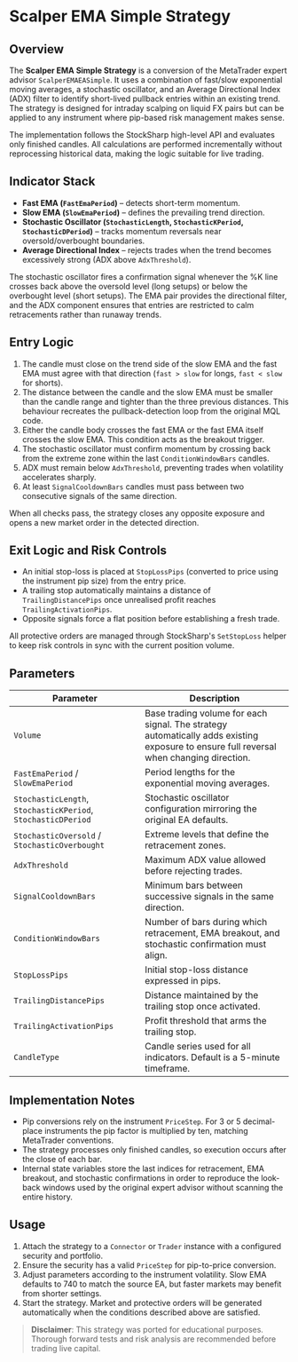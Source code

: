 # Scalper EMA Simple Strategy

## Overview

The **Scalper EMA Simple Strategy** is a conversion of the MetaTrader expert advisor `ScalperEMAEASimple`. It uses a combination of fast/slow exponential moving averages, a stochastic oscillator, and an Average Directional Index (ADX) filter to identify short-lived pullback entries within an existing trend. The strategy is designed for intraday scalping on liquid FX pairs but can be applied to any instrument where pip-based risk management makes sense.

The implementation follows the StockSharp high-level API and evaluates only finished candles. All calculations are performed incrementally without reprocessing historical data, making the logic suitable for live trading.

## Indicator Stack

- **Fast EMA (`FastEmaPeriod`)** – detects short-term momentum.
- **Slow EMA (`SlowEmaPeriod`)** – defines the prevailing trend direction.
- **Stochastic Oscillator (`StochasticLength`, `StochasticKPeriod`, `StochasticDPeriod`)** – tracks momentum reversals near oversold/overbought boundaries.
- **Average Directional Index** – rejects trades when the trend becomes excessively strong (ADX above `AdxThreshold`).

The stochastic oscillator fires a confirmation signal whenever the %K line crosses back above the oversold level (long setups) or below the overbought level (short setups). The EMA pair provides the directional filter, and the ADX component ensures that entries are restricted to calm retracements rather than runaway trends.

## Entry Logic

1. The candle must close on the trend side of the slow EMA and the fast EMA must agree with that direction (`fast > slow` for longs, `fast < slow` for shorts).
2. The distance between the candle and the slow EMA must be smaller than the candle range and tighter than the three previous distances. This behaviour recreates the pullback-detection loop from the original MQL code.
3. Either the candle body crosses the fast EMA or the fast EMA itself crosses the slow EMA. This condition acts as the breakout trigger.
4. The stochastic oscillator must confirm momentum by crossing back from the extreme zone within the last `ConditionWindowBars` candles.
5. ADX must remain below `AdxThreshold`, preventing trades when volatility accelerates sharply.
6. At least `SignalCooldownBars` candles must pass between two consecutive signals of the same direction.

When all checks pass, the strategy closes any opposite exposure and opens a new market order in the detected direction.

## Exit Logic and Risk Controls

- An initial stop-loss is placed at `StopLossPips` (converted to price using the instrument pip size) from the entry price.
- A trailing stop automatically maintains a distance of `TrailingDistancePips` once unrealised profit reaches `TrailingActivationPips`.
- Opposite signals force a flat position before establishing a fresh trade.

All protective orders are managed through StockSharp's `SetStopLoss` helper to keep risk controls in sync with the current position volume.

## Parameters

| Parameter | Description |
|-----------|-------------|
| `Volume` | Base trading volume for each signal. The strategy automatically adds existing exposure to ensure full reversal when changing direction. |
| `FastEmaPeriod` / `SlowEmaPeriod` | Period lengths for the exponential moving averages. |
| `StochasticLength`, `StochasticKPeriod`, `StochasticDPeriod` | Stochastic oscillator configuration mirroring the original EA defaults. |
| `StochasticOversold` / `StochasticOverbought` | Extreme levels that define the retracement zones. |
| `AdxThreshold` | Maximum ADX value allowed before rejecting trades. |
| `SignalCooldownBars` | Minimum bars between successive signals in the same direction. |
| `ConditionWindowBars` | Number of bars during which retracement, EMA breakout, and stochastic confirmation must align. |
| `StopLossPips` | Initial stop-loss distance expressed in pips. |
| `TrailingDistancePips` | Distance maintained by the trailing stop once activated. |
| `TrailingActivationPips` | Profit threshold that arms the trailing stop. |
| `CandleType` | Candle series used for all indicators. Default is a 5-minute timeframe. |

## Implementation Notes

- Pip conversions rely on the instrument `PriceStep`. For 3 or 5 decimal-place instruments the pip factor is multiplied by ten, matching MetaTrader conventions.
- The strategy processes only finished candles, so execution occurs after the close of each bar.
- Internal state variables store the last indices for retracement, EMA breakout, and stochastic confirmations in order to reproduce the look-back windows used by the original expert advisor without scanning the entire history.

## Usage

1. Attach the strategy to a `Connector` or `Trader` instance with a configured security and portfolio.
2. Ensure the security has a valid `PriceStep` for pip-to-price conversion.
3. Adjust parameters according to the instrument volatility. Slow EMA defaults to 740 to match the source EA, but faster markets may benefit from shorter settings.
4. Start the strategy. Market and protective orders will be generated automatically when the conditions described above are satisfied.

> **Disclaimer**: This strategy was ported for educational purposes. Thorough forward tests and risk analysis are recommended before trading live capital.
